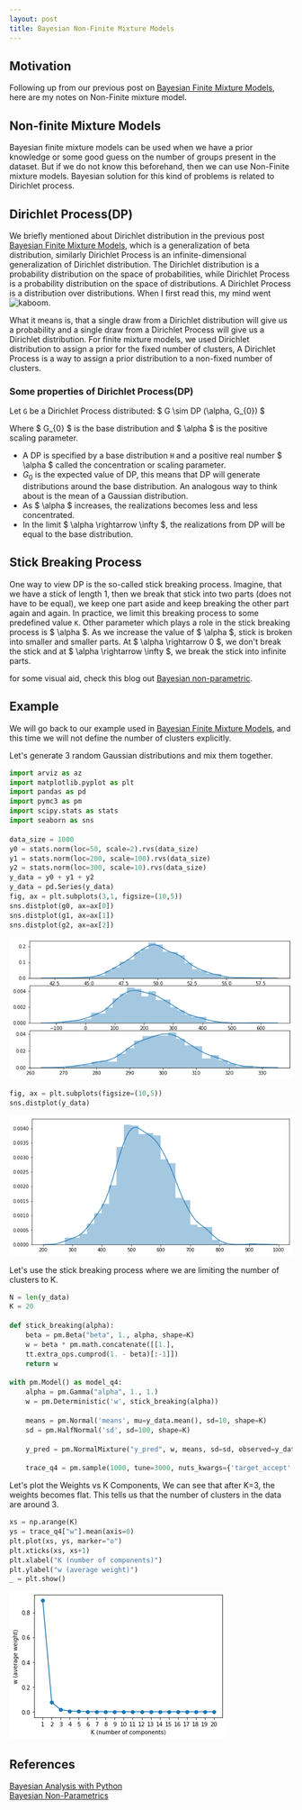 ```yaml
---
layout: post
title: Bayesian Non-Finite Mixture Models
---
```

## Motivation
Following up from our previous post on [Bayesian Finite Mixture Models](https://dipsingh.github.io/Bayesian-Mixture-Models/),
here are my notes on Non-Finite mixture model.


## Non-finite Mixture Models
Bayesian finite mixture models can be used when we have a prior knowledge or some good guess on the number of groups present in
the dataset. But if we do not know this beforehand, then we can use Non-Finite mixture models. Bayesian solution for this
kind of problems is related to Dirichlet process.


## Dirichlet Process(DP)
We briefly mentioned about Dirichlet distribution in the previous post [Bayesian Finite Mixture Models](https://dipsingh.github.io/Bayesian-Mixture-Models/),
which is a generalization of beta distribution, similarly Dirichlet Process is an infinite-dimensional generalization of Dirichlet 
distribution. The Dirichlet distribution is a probability distribution on the space of probabilities, while Dirichlet Process
is a probability distribution on the space of distributions. A Dirichlet Process is a distribution over distributions. 
When I first read this, my mind went ![kaboom](<img src="https://media.giphy.com/media/kVA5mbyY6Z6AU/giphy.gif" width="40" height="40"/>).


What it means is, that a single draw from a Dirichlet distribution will give us a probability and a single draw from a Dirichlet 
Process will give us a Dirichlet distribution. For finite mixture models, we used Dirichlet distribution to assign a prior for the 
fixed number of clusters, A Dirichlet Process is a way to assign a prior distribution to a non-fixed number of clusters.


### Some properties of Dirichlet Process(DP) 
Let `G` be a Dirichlet Process distributed:
    $ G \sim DP (\alpha, G_{0}) $

Where $ G_{0} $ is the base distribution and $ \alpha $ is the positive scaling parameter. 

- A DP is specified by a base distribution `H` and a positive real number $ \alpha $ called the concentration or scaling parameter.
- $G_{0}$ is the expected value of DP, this means that DP will generate distributions around the base distribution. An analogous way
to think about is the mean of a Gaussian distribution.
- As $ \alpha $ increases, the realizations becomes less and less concentrated.
- In the limit $ \alpha \rightarrow \infty $, the realizations from DP will be equal to the base distribution.


## Stick Breaking Process
One way to view DP is the so-called stick breaking process. Imagine, that we have a stick of length 1, then we break that stick
into two parts (does not have to be equal), we keep one part aside and keep breaking the other part again and again. In practice,
we limit this breaking process to some predefined value `K`. Other parameter which plays a role in the stick breaking process is 
$ \alpha $. As we increase the value of $ \alpha $, stick is broken into smaller and smaller parts. At $ \alpha \rightarrow 0 $,
we don't break the stick and at $ \alpha \rightarrow \infty $, we break the stick into infinite parts.

for some visual aid, check this blog out [Bayesian non-parametric](https://statsbot.co/blog/bayesian-nonparametrics/).

## Example
We will go back to our example used in [Bayesian Finite Mixture Models](https://dipsingh.github.io/Bayesian-Mixture-Models/),
and this time we will not define the number of clusters explicitly.

Let's generate 3 random Gaussian distributions and mix them together.
```python
import arviz as az
import matplotlib.pyplot as plt
import pandas as pd
import pymc3 as pm
import scipy.stats as stats
import seaborn as sns

data_size = 1000
y0 = stats.norm(loc=50, scale=2).rvs(data_size)
y1 = stats.norm(loc=200, scale=100).rvs(data_size)
y2 = stats.norm(loc=300, scale=10).rvs(data_size)
y_data = y0 + y1 + y2
y_data = pd.Series(y_data)
fig, ax = plt.subplots(3,1, figsize=(10,5))
sns.distplot(g0, ax=ax[0])
sns.distplot(g1, ax=ax[1])
sns.distplot(g2, ax=ax[2])
```
![Distributions](/images/post4/fig1.png "Three Distributions")

```python
fig, ax = plt.subplots(figsize=(10,5))
sns.distplot(y_data)
```
![Mixture](/images/post4/fig2.png "Mixture of Three Distributions")

Let's use the stick breaking process where we are limiting the number of clusters to K.
```python
N = len(y_data)
K = 20

def stick_breaking(alpha):
    beta = pm.Beta("beta", 1., alpha, shape=K)
    w = beta * pm.math.concatenate([[1.],
    tt.extra_ops.cumprod(1. - beta)[:-1]])
    return w

with pm.Model() as model_q4:
    alpha = pm.Gamma("alpha", 1., 1.)
    w = pm.Deterministic('w', stick_breaking(alpha))
    
    means = pm.Normal('means', mu=y_data.mean(), sd=10, shape=K)
    sd = pm.HalfNormal('sd', sd=100, shape=K)

    y_pred = pm.NormalMixture("y_pred", w, means, sd=sd, observed=y_data)
    
    trace_q4 = pm.sample(1000, tune=3000, nuts_kwargs={'target_accept': 0.9})
```

Let's plot the Weights vs K Components, We can see that after K=3, the weights becomes flat. This tells us that the number of 
clusters in the data are around 3. 
```python
xs = np.arange(K)
ys = trace_q4["w"].mean(axis=0)
plt.plot(xs, ys, marker="o")
plt.xticks(xs, xs+1)
plt.xlabel("K (number of components)")
plt.ylabel("w (average weight)")
_ = plt.show()
```
![WAIC](/images/post4/fig3.png "Components vs Weights")


## References
[Bayesian Analysis with Python](https://www.amazon.com/Bayesian-Analysis-Python-Introduction-probabilistic-ebook/dp/B07HHBCR9G)
<br>
[Bayesian Non-Parametrics](https://statsbot.co/blog/bayesian-nonparametrics/)